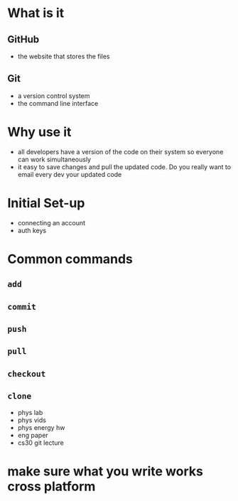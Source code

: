 # What is it
## GitHub
- the website that stores the files

## Git
- a version control system
- the command line interface


# Why use it
- all developers have a version of the code on their system so everyone can work simultaneously
- it easy to save changes and pull the updated code. Do you really want to email every dev your updated code 

# Initial Set-up
- connecting an account
- auth keys 

# Common commands
## `add`

## `commit`

## `push`

## `pull`

## `checkout`

## `clone`

- phys lab
- phys vids
- phys energy hw
- eng paper
- cs30 git lecture

# make sure what you write works cross platform